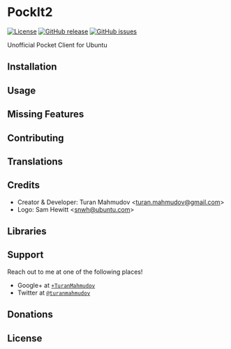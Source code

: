 # PockIt2
[![License](https://img.shields.io/badge/license-GPLv3-blue.svg)](http://www.gnu.org/licenses/gpl-3.0.en.html)
[![GitHub release](https://img.shields.io/github/release/turanmahmudov/PockIt2.svg)](https://github.com/turanmahmudov/PockIt2)
[![GitHub issues](https://img.shields.io/github/issues/turanmahmudov/PockIt2.svg)](https://github.com/turanmahmudov/PockIt2/issues)

Unofficial Pocket Client for Ubuntu

## Installation

## Usage

## Missing Features

## Contributing

## Translations

## Credits
- Creator & Developer: Turan Mahmudov <[turan.mahmudov@gmail.com](mailto:turan.mahmudov@gmail.com)>
- Logo: Sam Hewitt <[snwh@ubuntu.com](mailto:snwh@ubuntu.com)>

## Libraries

## Support
Reach out to me at one of the following places!

- Google+ at <a href="https://plus.google.com/+TuranMahmudov" target="_blank">`+TuranMahmudov`</a>
- Twitter at <a href="http://twitter.com/turanmahmudov" target="_blank">`@turanmahmudov`</a>

## Donations

## License
